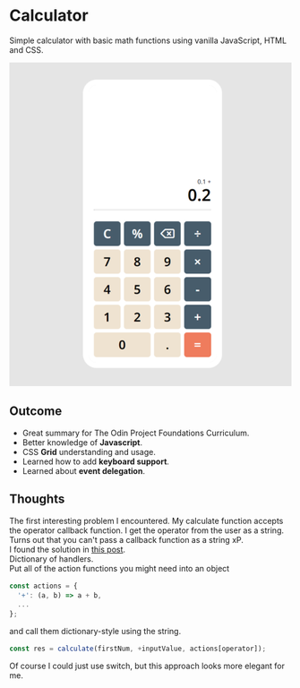 # Calculator

Simple calculator with basic math functions using vanilla JavaScript, HTML and CSS.

![](./Screenshot.png)

## Outcome

- Great summary for The Odin Project Foundations Curriculum.
- Better knowledge of **Javascript**.
- CSS **Grid** understanding and usage.
- Learned how to add **keyboard support**.
- Learned about **event delegation**.

## Thoughts

The first interesting problem I encountered.
My calculate function accepts the operator callback function.
I get the operator from the user as a string. Turns out that you can't pass a callback function as a string xP.  
I found the solution in [this post](https://stackoverflow.com/a/912675).  
Dictionary of handlers.  
Put all of the action functions you might need into an object

```javascript
const actions = {
  '+': (a, b) => a + b,
  ...
};
```

and call them dictionary-style using the string.

```javascript
const res = calculate(firstNum, +inputValue, actions[operator]);
```

Of course I could just use switch, but this approach looks more elegant for me.
